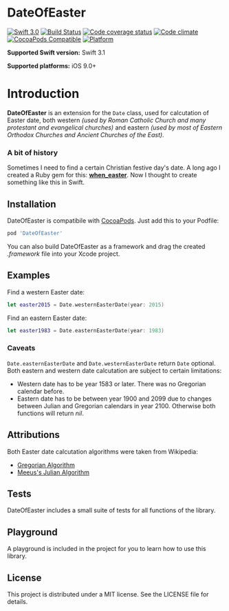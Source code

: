 # DateOfEaster
[![Swift 3.0](https://img.shields.io/badge/Swift-3.1-yellow.svg?style=flat-square)](https://developer.apple.com/swift/) [![Build Status](https://img.shields.io/travis/Loyolny/DateOfEaster/master.svg?style=flat-square)](https://travis-ci.org/Loyolny/DateOfEaster) [![Code coverage status](https://img.shields.io/codecov/c/github/Loyolny/DateOfEaster.svg?style=flat-square)](http://codecov.io/github/Loyolny/DateOfEaster) [![Code climate](https://img.shields.io/codeclimate/github/Loyolny/DateOfEaster.svg?style=flat-square)](https://codeclimate.com/github/Loyolny/DateOfEaster) [![CocoaPods Compatible](https://img.shields.io/cocoapods/v/DateOfEaster.svg?style=flat-square)](https://img.shields.io/cocoapods/v/DateOfEaster) [![Platform](https://img.shields.io/cocoapods/p/DateOfEaster.svg?style=flat-square)](http://cocoadocs.org/docsets/DateOfEaster)

**Supported Swift version:** Swift 3.1

**Supported platforms:** iOS 9.0+

# Introduction
**DateOfEaster** is an extension for the `Date` class, used for calcutation of Easter date, both western _(used by Roman Catholic Church and many protestant and evangelical churches)_ and eastern _(used by most of Eastern Orthodox Churches and Ancient Churches of the East)_.

### A bit of history
Sometimes I need to find a certain Christian festive day's date. A long ago I created a Ruby gem for this: **[when_easter](https://github.com/Loyolny/when_easter)**. Now I thought to create something like this in Swift.

## Installation
DateOfEaster is compatibile with [CocoaPods](http://cocoapods.org/). Just add this to
your Podfile:

```ruby
pod 'DateOfEaster'
```

You can also build DateOfEaster as a framework and drag the created _.framework_ file into your Xcode project.

## Examples
Find a western Easter date:
```Swift
let easter2015 = Date.westernEasterDate(year: 2015)
```

Find an eastern Easter date:
```Swift
let easter1983 = Date.easternEasterDate(year: 1983)
```
### Caveats
`Date.easternEasterDate` and `Date.westernEasterDate` return `Date` optional. Both eastern and western date calcutation are subject to certain limitations:
* Western date has to be year 1583 or later. There was no Gregorian calendar before.
* Eastern date has to be between year 1900 and 2099 due to changes between Julian and Gregorian calendars in year 2100.
Otherwise both functions will return *nil*.

## Attributions

Both Easter date calcutation algorithms were taken from Wikipedia:
* [Gregorian Algorithm](https://en.wikipedia.org/wiki/Computus#Anonymous_Gregorian_algorithm)
* [Meeus's Julian Algorithm](https://en.wikipedia.org/wiki/Computus#Meeus.27_Julian_algorithm)

## Tests
DateOfEaster includes a small suite of tests for all functions of the library.

## Playground
A playground is included in the project for you to learn how to use this library.

## License

This project is distributed under a MIT license. See the LICENSE file
for details.
